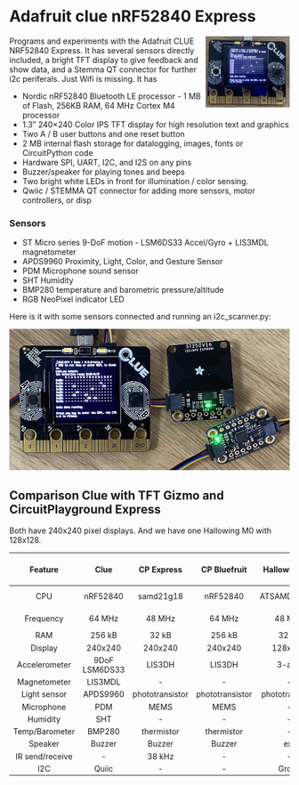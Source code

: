 # Adafruit clue nRF52840 Express

<img src="docs/clue_i2c.jpg" width="30%" align="right">

Programs and experiments with the Adafruit CLUE NRF52840 Express. It has several sensors directly included, a bright TFT display to give feedback and show data, and a Stemma QT connector for further i2c periferals. Just Wifi is missing. It has

- Nordic nRF52840 Bluetooth LE processor - 1 MB of Flash, 256KB RAM, 64 MHz Cortex M4 processor
- 1.3″ 240×240 Color IPS TFT display for high resolution text and graphics
- Two A / B user buttons and one reset button
- 2 MB internal flash storage for datalogging, images, fonts or CircuitPython code
- Hardware SPI, UART, I2C, and I2S on any pins
- Buzzer/speaker for playing tones and beeps
- Two bright white LEDs in front for illumination / color sensing.
- Qwiic / STEMMA QT connector for adding more sensors, motor controllers, or disp

### Sensors

- ST Micro series 9-DoF motion - LSM6DS33 Accel/Gyro + LIS3MDL magnetometer
- APDS9960 Proximity, Light, Color, and Gesture Sensor
- PDM Microphone sound sensor
- SHT Humidity
- BMP280 temperature and barometric pressure/altitude
- RGB NeoPixel indicator LED

Here is it with some sensors connected and running an i2c_scanner.py:

![Clue with i2c periferals](docs/clue_i2c_2.jpg)

## Comparison Clue with TFT Gizmo and CircuitPlayground Express

Both have 240x240 pixel displays. And we have one Hallowing M0 with 128x128.

|     Feature     |      Clue     |    CP Express   |   CP Bluefruit  |   Hallowing M0  | T-Display S2 |   rp2040   |
|:---------------:|:-------------:|:---------------:|:---------------:|:---------------:|:------------:|:----------:|
| CPU             |      nRF52840 |       samd21g18 |        nRF52840 |     ATSAMD21G18 |     ESP32-S2 | Cortex M0+ |
| Frequency       |        64 MHz |          48 MHz |          64 MHz |          48 MHz |      240 MHz |    133 MHz |
| RAM             |        256 kB |           32 kB |          256 kB |           32 kB |      8195 kB |     264 kB |
| Display         |       240x240 |         240x240 |         240x240 |         128x128 |      240x135 |     128x64 |
| Accelerometer   | 9DoF LSM6DS33 |          LIS3DH |          LIS3DH |          3-axis |            - |          - |
| Magnetometer    |       LIS3MDL |               - |               - |               - |            - |          - |
| Light sensor    |      APDS9960 | phototransistor | phototransistor | phototransistor |            - |          - |
| Microphone      |           PDM |            MEMS |            MEMS |               - |            - |          - |
| Humidity        |           SHT |               - |               - |               - |            - |          - |
| Temp/Barometer  |        BMP280 |      thermistor |      thermistor |               - |     internal |   internal |
| Speaker         |        Buzzer |          Buzzer |          Buzzer |             ext |            - |          - |
| IR send/receive |             - |          38 kHz |               - |               - |            - |          - |
| I2C             |         Quiic |               - |               - |           Grove |            - |          - |


